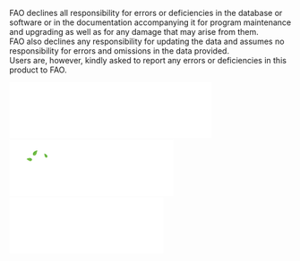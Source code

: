FAO declines all responsibility for errors or deficiencies in the database or software or in the documentation accompanying it for program maintenance and upgrading as well as for any damage that may arise from them.  
FAO also declines any responsibility for updating the data and assumes no responsibility for errors and omissions in the data provided.  
Users are, however, kindly asked to report any errors or deficiencies in this product to FAO.  

<div style="inline-block">
    <a href="http://www.fao.org/home/en/">
        <img
            src="https://raw.githubusercontent.com/12rambau/sepal_ui/master/sepal_ui/frontend/images/dark/fao.png"
            alt="FAO_logo" 
            height="100" 
            class="ma-3"
        />
    </a>
    <a href="http://www.openforis.org">
        <img 
            src="https://raw.githubusercontent.com/12rambau/sepal_ui/master/sepal_ui/frontend/images/dark/open-foris.png" 
            alt="Open-Foris_logo" 
            height="100" 
            class="ma-3"
        />
    </a>
    <a href="https://sepal.io">
        <img 
            src="https://raw.githubusercontent.com/12rambau/sepal_ui/master/sepal_ui/frontend/images/dark/sepal.png" 
            alt="SEPAL_logo" 
            height="100" 
            class="ma-3"
        />
    </a>
</div>
